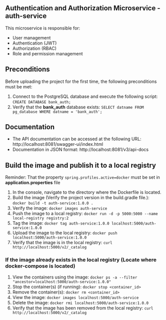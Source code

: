 ## Authentication and Authorization Microservice - auth-service

This microservice is responsible for:

- User management
- Authentication (JWT)
- Authorization (RBAC)
- Role and permission management


## Preconditions

Before uploading the project for the first time, the following preconditions must be met:

1. Connect to the PostgreSQL database and execute the following script: `CREATE DATABASE bank_auth;`
2. Verify that the **bank_auth** database exists: `SELECT datname FROM pg_database WHERE datname = 'bank_auth';`


## Documentation

- The API documentation can be accessed at the following URL: http://localhost:8081/swagger-ui/index.html
- Documentation in JSON format: http://localhost:8081/v3/api-docs

## Build the image and publish it to a local registry
Reminder: That the property `spring.profiles.active=docker` must be set in **application.properties** file 

1. In the console, navigate to the directory where the Dockerfile is located. 
2. Build the image (Verify the project version in the build.gradle file.): `docker build -t auth-service:1.0.0 .`
3. Verify the image: `docker images auth-service`
4. Push the image to a local registry: `docker run -d -p 5000:5000 --name local-registry registry:2`
5. Tag the image: `docker tag auth-service:1.0.0 localhost:5000/auth-service:1.0.0`
6. Upload the image to the local registry: `docker push localhost:5000/auth-service:1.0.0`
7. Verify that the image is in the local registry: `curl http://localhost:5000/v2/_catalog`


### If the image already exists in the local registry (Locate where docker-compose is located)
1. View the containers using the image: `docker ps -a --filter "ancestor=localhost:5000/auth-service:1.0.0"`
2. Stop the container(s) (if running): `docker stop <container_id>`
3. Remove the container(s): `docker rm <container_id>`
4. View the image: `docker images localhost:5000/auth-service`
5. Delete the image: `docker rmi localhost:5000/auth-service:1.0.0`
6. Verify that the image has been removed from the local registry: `curl http://localhost:5000/v2/_catalog`
